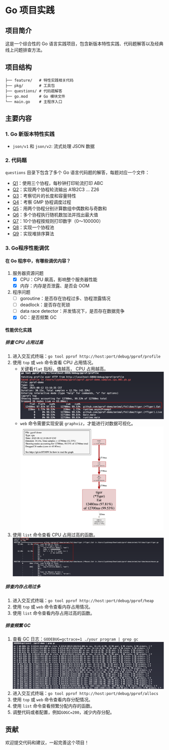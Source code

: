 # Go 项目实践

## 项目简介

这是一个综合性的 Go 语言实践项目，包含新版本特性实践、代码题解答以及经典线上问题排查方法。

## 项目结构

```
├── feature/   # 特性实践相关代码
├── pkg/       # 工具包
├── questions/ # 代码题解答
├── go.mod     # Go 模块文件
└── main.go    # 主程序入口
```

## 主要内容

### 1. Go 新版本特性实践

- `json/v1` 和 `json/v2`: 流式处理 JSON 数据

### 2. 代码题

`questions` 目录下包含了多个 Go 语言代码题的解答，每题对应一个文件：

- [Q1](./questions/q1.go)：使用三个协程，每秒钟打印轮流打印 ABC
- [Q2](./questions/q2.go)：实现两个协程轮流输出 A1B2C3 ... Z26
- [Q3](./questions/q3.go)：考察切片的长度和容量特性
- [Q4](./questions/q4.go)：考察 GMP 协程调度过程
- [Q5](./questions/q5.go)：用两个协程分别计算数组中偶数和与奇数和
- [Q6](./questions/q6.go)：多个协程执行随机数加法并找出最大值
- [Q7](./questions/q7.go)：10个协程按规则打印数字（0～100000）
- [Q8](./questions/q8.go)：实现一个协程池
- [Q9](./questions/q9.go)：实现堆排序算法

### 3. Go程序性能调优

#### 在 Go 程序中，有哪些调优内容？

1. 服务器资源问题
    - [x] CPU：CPU 飙高，影响整个服务器性能
    - [x] 内存：内存是否泄露、是否会 OOM
2. 程序问题
    - [ ] goroutine：是否存在协程过多、协程泄露情况
    - [ ] deadlock：是否存在死锁
    - [ ] data race detector：并发情况下，是否存在数据竞争
    - [x] GC：是否频繁 GC

#### 性能优化实践

##### 排查 CPU 占用过高

1. 进入交互式终端：`go tool pprof http://host:port/debug/pprof/profile`
2. 使用 `top` 或 `web` 命令查看 CPU 占用情况。
    - 关键看`flat` 指标，值越高， CPU 占用越高。
      ![img.png](images/img2.png)
    - `web` 命令需要实现安装 `graphviz`，才能进行对数据可视化。
      ![img.png](images/img.png)
3. 使用 `list` 命令查看 CPU 占用过高的函数。
![img.png](images/img3.png)

##### 排查内存占用过多
1. 进入交互式终端：`go tool pprof http://host:port/debug/pprof/heap`
2. 使用 `top` 或 `web` 命令查看内存占用情况。
3. 使用 `list` 命令查看内存占用过高的函数。

##### 排查频繁 GC
1. 查看 GC 日志：`GODEBUG=gctrace=1 ./your program | grep gc`
   ![img_1.png](images/img_1.png)
2. 进入交互式终端：`go tool pprof http://host:port/debug/pprof/allocs`
3. 使用 `top` 或 `web` 命令查看内存分配情况。
4. 使用 `list` 命令查看频繁分配内存的函数。
5. 调整代码或者配置，例如`GOGC=200`，减少内存分配。



## 贡献

欢迎提交代码和建议，一起完善这个项目！